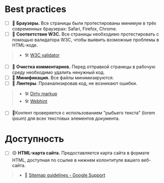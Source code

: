 # Best practices

- [ ] 🔴 **Браузеры.** Все страницы были протестированы минимум в трёх современных браузерах: Safari, Firefox, Chrome.
- [ ] 🔴 **Соответствие W3C.** Все страницы необходимо протестировать с помощью валидатора W3C, чтобы выявить возможные проблемы в HTML-коде.

> - 🛠 [W3C validator](https://validator.w3.org/)

- [ ] 🔴 **Очистка комментариев.** Перед отправкой страницы в рабочую среду необходимо удалить ненужный код.
- [ ] 🔴 **Минификация.** Все файлы минимизируются.
- [ ] 🔴 **Линтеры**. Проанализировав код, не возникают ошибки.

> - 🛠 [Dirty markup](https://www.10bestdesign.com/dirtymarkup/)
> - 🛠 [Webhint](https://webhint.io/)

- [ ] 🔴Контент проверяется с использованием "рыбьего текста" (lorem ipsum) для всех текстовых элементов документа.

# Доступность

- [ ] 🟡 **HTML-карта сайта.** Предоставляется карта сайта в формате HTML, доступная по ссылке в нижнем колонтитуле вашего веб-сайта.

> - 📖 [Sitemap guidelines - Google Support](https://support.google.com/webmasters/answer/183668?hl=en)
